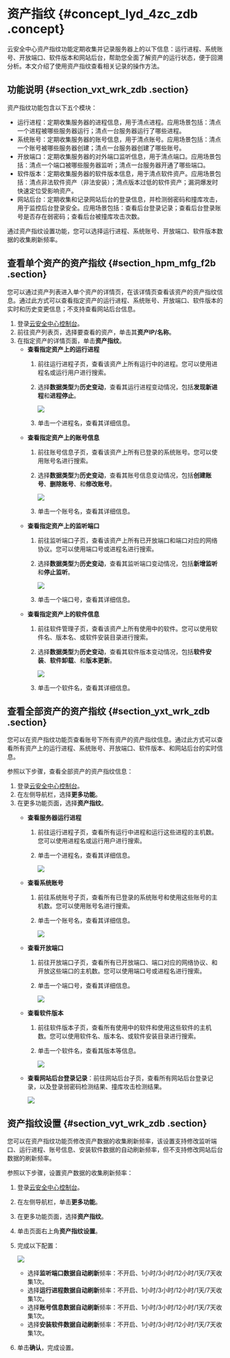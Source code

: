 # 资产指纹 {#concept_lyd_4zc_zdb .concept}

云安全中心资产指纹功能定期收集并记录服务器上的以下信息：运行进程、系统账号、开放端口、软件版本和网站后台，帮助您全面了解资产的运行状态，便于回溯分析。本文介绍了使用资产指纹查看相关记录的操作方法。

## 功能说明 {#section_vxt_wrk_zdb .section}

资产指纹功能包含以下五个模块：

-   运行进程：定期收集服务器的进程信息，用于清点进程。应用场景包括：清点一个进程被哪些服务器运行；清点一台服务器运行了哪些进程。
-   系统账号：定期收集服务器的账号信息，用于清点账号。应用场景包括：清点一个账号被哪些服务器创建；清点一台服务器创建了哪些账号。
-   开放端口：定期收集服务器的对外端口监听信息，用于清点端口。应用场景包括：清点一个端口被哪些服务器监听；清点一台服务器开通了哪些端口。
-   软件版本：定期收集服务器的软件版本信息，用于清点软件资产。应用场景包括：清点非法软件资产（非法安装）；清点版本过低的软件资产；漏洞爆发时快速定位受影响资产。
-   网站后台：定期收集和记录网站后台的登录信息，并检测弱密码和撞库攻击，用于监控后台登录安全。应用场景包括：查看后台登录记录；查看后台登录账号是否存在弱密码；查看后台被撞库攻击次数。

通过资产指纹设置功能，您可以选择运行进程、系统账号、开放端口、软件版本数据的收集刷新频率。

## 查看单个资产的资产指纹 {#section_hpm_mfg_f2b .section}

您可以通过资产列表进入单个资产的详情页，在该详情页查看该资产的资产指纹信息。通过此方式可以查看指定资产的运行进程、系统账号、开放端口、软件版本的实时和历史变更信息；不支持查看网站后台信息。

1.  登录[云安全中心控制台](https://yundun.console.aliyun.com/?p=sas)。
2.  前往资产列表页，选择要查看的资产，单击其**资产IP/名称**。
3.  在指定资产的详情页面，单击**资产指纹**。
    -   **查看指定资产上的运行进程**
        1.  前往运行进程子页，查看该资产上所有运行中的进程。您可以使用进程名或运行用户进行搜索。
        2.  选择**数据类型**为**历史变动**，查看其运行进程变动情况，包括**发现新进程**和**进程停止**。

            ![](http://static-aliyun-doc.oss-cn-hangzhou.aliyuncs.com/assets/img/13642/15531546506445_zh-CN.jpg)

        3.  单击一个进程名，查看其详细信息。
    -   **查看指定资产上的账号信息**
        1.  前往账号信息子页，查看该资产上所有已登录的系统账号。您可以使用账号名进行搜索。
        2.  选择**数据类型**为**历史变动**，查看其账号信息变动情况，包括**创建账号**、**删除账号**、和**修改账号**。

            ![](http://static-aliyun-doc.oss-cn-hangzhou.aliyuncs.com/assets/img/13642/15531546506447_zh-CN.jpg)

        3.  单击一个账号名，查看其详细信息。
    -   **查看指定资产上的监听端口**
        1.  前往监听端口子页，查看该资产上所有已开放端口和端口对应的网络协议。您可以使用端口号或进程名进行搜索。
        2.  选择**数据类型**为**历史变动**，查看其监听端口变动情况，包括**新增监听**和**停止监听**。

            ![](http://static-aliyun-doc.oss-cn-hangzhou.aliyuncs.com/assets/img/13642/15531546506446_zh-CN.jpg)

        3.  单击一个端口号，查看其详细信息。
    -   **查看指定资产上的软件信息**
        1.  前往软件管理子页，查看该资产上所有使用中的软件。您可以使用软件名、版本名、或软件安装目录进行搜索。
        2.  选择**数据类型**为**历史变动**，查看其软件版本变动情况，包括**软件安装**、**软件卸载**、和**版本更新**。

            ![](http://static-aliyun-doc.oss-cn-hangzhou.aliyuncs.com/assets/img/13642/15531546506448_zh-CN.jpg)

        3.  单击一个软件名，查看其详细信息。

## 查看全部资产的资产指纹 {#section_yxt_wrk_zdb .section}

您可以在资产指纹功能页查看账号下所有资产的资产指纹信息。通过此方式可以查看所有资产上的运行进程、系统账号、开放端口、软件版本、和网站后台的实时信息。

参照以下步骤，查看全部资产的资产指纹信息：

1.  登录[云安全中心控制台](https://yundun.console.aliyun.com/?p=sas)。
2.  在左侧导航栏，选择**更多功能**。
3.  在更多功能页面，选择**资产指纹**。
    -   **查看服务器运行进程**
        1.  前往运行进程子页，查看所有运行中进程和运行这些进程的主机数。您可以使用进程名或运行用户进行搜索。
        2.  单击一个进程名，查看其详细信息。

            ![](http://static-aliyun-doc.oss-cn-hangzhou.aliyuncs.com/assets/img/13642/15531546504944_zh-CN.png)

    -   **查看系统账号**
        1.  前往系统账号子页，查看所有已登录的系统账号和使用这些账号的主机数。您可以使用账号名进行搜索。
        2.  单击一个账号名，查看其详细信息。

            ![](http://static-aliyun-doc.oss-cn-hangzhou.aliyuncs.com/assets/img/13642/15531546504945_zh-CN.png)

    -   **查看开放端口**
        1.  前往开放端口子页，查看所有已开放端口、端口对应的网络协议、和开放这些端口的主机数。您可以使用端口号或进程名进行搜索。
        2.  单击一个端口号，查看其详细信息。

            ![](http://static-aliyun-doc.oss-cn-hangzhou.aliyuncs.com/assets/img/13642/15531546504946_zh-CN.png)

    -   **查看软件版本**
        1.  前往软件版本子页，查看所有使用中的软件和使用这些软件的主机数。您可以使用软件名、版本名、或软件安装目录进行搜索。
        2.  单击一个软件名，查看其版本等信息。

            ![](http://static-aliyun-doc.oss-cn-hangzhou.aliyuncs.com/assets/img/13642/15531546504947_zh-CN.png)

    -   **查看网站后台登录记录**：前往网站后台子页，查看所有网站后台登录记录，以及登录弱密码检测结果、撞库攻击检测结果。

        ![](http://static-aliyun-doc.oss-cn-hangzhou.aliyuncs.com/assets/img/13642/15531546504948_zh-CN.png)


## 资产指纹设置 {#section_vyt_wrk_zdb .section}

您可以在资产指纹功能页修改资产数据的收集刷新频率，该设置支持修改监听端口、运行进程、账号信息、安装软件数据的自动刷新频率，但不支持修改网站后台数据的刷新频率。

参照以下步骤，设置资产数据的收集刷新频率：

1.  登录[云安全中心控制台](https://yundun.console.aliyun.com/?p=sas)。
2.  在左侧导航栏，单击**更多功能**。
3.  在更多功能页面，选择**资产指纹**。
4.  单击页面右上角**资产指纹设置**。
5.  完成以下配置：

    ![](http://static-aliyun-doc.oss-cn-hangzhou.aliyuncs.com/assets/img/13642/15531546506444_zh-CN.jpg)

    -   选择**监听端口数据自动刷新**频率：不开启、1小时/3小时/12小时/1天/7天收集1次。
    -   选择**运行进程数据自动刷新**频率：不开启、1小时/3小时/12小时/1天/7天收集1次。
    -   选择**账号信息数据自动刷新**频率：不开启、1小时/3小时/12小时/1天/7天收集1次。
    -   选择**安装软件数据自动刷新**频率：不开启、1小时/3小时/12小时/1天/7天收集1次。
6.  单击**确认**，完成设置。

